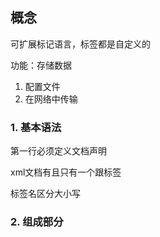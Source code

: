 ## 概念

可扩展标记语言，标签都是自定义的

功能：存储数据

1. 配置文件
2. 在网络中传输

### 1. 基本语法

第一行必须定义文档声明

xml文档有且只有一个跟标签

标签名区分大小写

### 2.  组成部分


